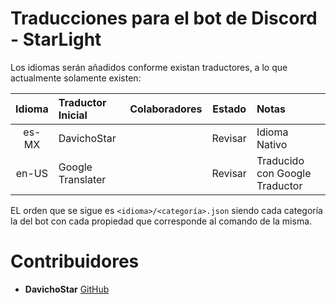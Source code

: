 # Traducciones para el bot de Discord - StarLight
Los idiomas serán añadidos conforme existan traductores, a lo que actualmente solamente existen:

| Idioma | Traductor Inicial | Colaboradores | Estado | Notas |
| :--: | :---- | :------ | :--: | :-------- |
| es-MX | DavichoStar | | Revisar | Idioma Nativo |
| en-US | Google Translater | | Revisar | Traducido con Google Traductor |

EL orden que se sigue es `<idioma>/<categoría>.json` siendo cada categoría la del bot con cada propiedad que corresponde al comando de la misma.

# Contribuidores
- **DavichoStar** [GitHub](https://github.com/DavichoStar)
